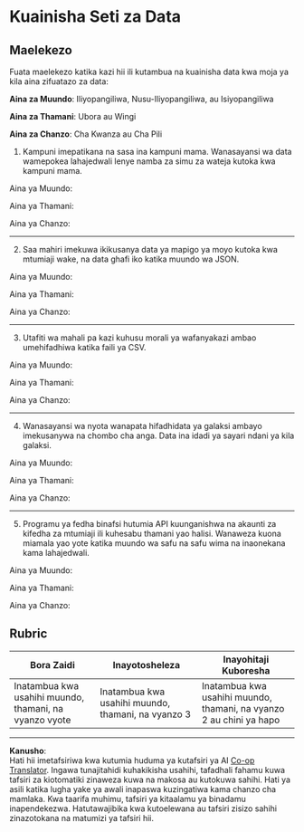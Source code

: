 <!--
CO_OP_TRANSLATOR_METADATA:
{
  "original_hash": "2e5cacb967c1e9dfd07809bfc441a0b4",
  "translation_date": "2025-08-26T15:31:00+00:00",
  "source_file": "1-Introduction/03-defining-data/assignment.md",
  "language_code": "sw"
}
-->
# Kuainisha Seti za Data

## Maelekezo

Fuata maelekezo katika kazi hii ili kutambua na kuainisha data kwa moja ya kila aina zifuatazo za data:

**Aina za Muundo**: Iliyopangiliwa, Nusu-Iliyopangiliwa, au Isiyopangiliwa

**Aina za Thamani**: Ubora au Wingi 

**Aina za Chanzo**: Cha Kwanza au Cha Pili

1. Kampuni imepatikana na sasa ina kampuni mama. Wanasayansi wa data wamepokea lahajedwali lenye namba za simu za wateja kutoka kwa kampuni mama. 

Aina ya Muundo:

Aina ya Thamani: 

Aina ya Chanzo: 

---

2. Saa mahiri imekuwa ikikusanya data ya mapigo ya moyo kutoka kwa mtumiaji wake, na data ghafi iko katika muundo wa JSON.

Aina ya Muundo:

Aina ya Thamani: 

Aina ya Chanzo: 

---

3. Utafiti wa mahali pa kazi kuhusu morali ya wafanyakazi ambao umehifadhiwa katika faili ya CSV. 

Aina ya Muundo:

Aina ya Thamani: 

Aina ya Chanzo: 

---

4. Wanasayansi wa nyota wanapata hifadhidata ya galaksi ambayo imekusanywa na chombo cha anga. Data ina idadi ya sayari ndani ya kila galaksi.

Aina ya Muundo:

Aina ya Thamani: 

Aina ya Chanzo: 

---

5. Programu ya fedha binafsi hutumia API kuunganishwa na akaunti za kifedha za mtumiaji ili kuhesabu thamani yao halisi. Wanaweza kuona miamala yao yote katika muundo wa safu na safu wima na inaonekana kama lahajedwali.

Aina ya Muundo:

Aina ya Thamani: 

Aina ya Chanzo: 

## Rubric

Bora Zaidi | Inayotosheleza | Inayohitaji Kuboresha
--- | --- | -- |
Inatambua kwa usahihi muundo, thamani, na vyanzo vyote |Inatambua kwa usahihi muundo, thamani, na vyanzo 3|Inatambua kwa usahihi muundo, thamani, na vyanzo 2 au chini ya hapo|

---

**Kanusho**:  
Hati hii imetafsiriwa kwa kutumia huduma ya kutafsiri ya AI [Co-op Translator](https://github.com/Azure/co-op-translator). Ingawa tunajitahidi kuhakikisha usahihi, tafadhali fahamu kuwa tafsiri za kiotomatiki zinaweza kuwa na makosa au kutokuwa sahihi. Hati ya asili katika lugha yake ya awali inapaswa kuzingatiwa kama chanzo cha mamlaka. Kwa taarifa muhimu, tafsiri ya kitaalamu ya binadamu inapendekezwa. Hatutawajibika kwa kutoelewana au tafsiri zisizo sahihi zinazotokana na matumizi ya tafsiri hii.